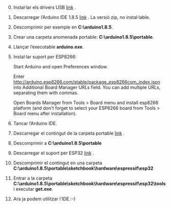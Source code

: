 0. Instal·lar els drivers USB [link](https://github.com/jnogues/cursLacetaniaEstiu2018/tree/master/drivers) . 
1. Descarregar  l’Arduino IDE 1.8.5 [link](https://www.arduino.cc/en/Main/Software) . La versió zip, no instal·lable.
2. Descomprimir per exemple en **C:\arduino1.8.5**.
3. Crear una carpeta anomenada portable: **C:\arduino1.8.5\portable**.
4. Llançar  l’executable **arduino.exe**.
5. Instal·lar suport per ESP8266:
	
	Start Arduino and open Preferences window. 
	
	Enter http://arduino.esp8266.com/stable/package_esp8266com_index.json into Additional Board Manager URLs field. You can add 	multiple URLs, separating them with commas. 
	
	Open Boards Manager from Tools > Board menu and install esp8266 platform (and don't forget to select your ESP8266 board from Tools > Board menu after installation). 
	
6. Tancar l’Arduino IDE.
7. Descarregar el contingut de la carpeta portable [link](https://github.com/jnogues/cursLacetaniaEstiu2018/tree/master/portable) .
8. Descomprimir a **C:\arduino1.8.5\portable**
9. Descarregar el suport per ESP32 [link](https://codeload.github.com/espressif/arduino-esp32/zip/master) .
10. Descomprimir el contingut en una carpeta **C:\arduino1.8.5\portable\sketchbook\hardware\espressif\esp32**
12. Entrar a la carpeta **C:\arduino1.8.5\portable\sketchbook\hardware\espressif\esp32\tools** i executar **get.exe**.
13. Ara ja podem utilitzar l'IDE.:-) 
